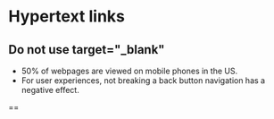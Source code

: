 # Hypertext links

## Do not use target="_blank"
- 50% of webpages are viewed on mobile phones in the US.
- For user experiences, not breaking a back button navigation has a negative effect.

==
